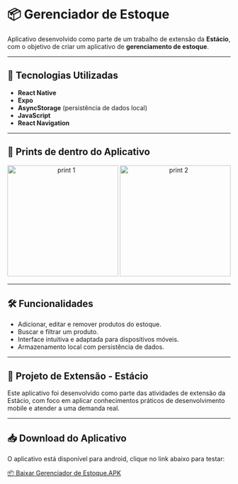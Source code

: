 # 📦 Gerenciador de Estoque

Aplicativo desenvolvido como parte de um trabalho de extensão da **Estácio**, com o objetivo de criar um aplicativo de **gerenciamento de estoque**.

---

## 🚀 Tecnologias Utilizadas

- **React Native**
- **Expo**
- **AsyncStorage** (persistência de dados local)
- **JavaScript**
- **React Navigation**

---

## 📱 Prints de dentro do Aplicativo

<p align="center">
  <img src="https://github.com/user-attachments/assets/b7437170-4966-4c2b-a6d1-6fec300fcdcf" alt="print 1" width="250" />
  <img src="https://github.com/user-attachments/assets/2e0f5ce4-c95b-489b-9614-d0c6a60242bd" alt="print 2" width="250" />
</p>


---

## 🛠️ Funcionalidades

- Adicionar, editar e remover produtos do estoque.
- Buscar e filtrar um produto.
- Interface intuitiva e adaptada para dispositivos móveis.
- Armazenamento local com persistência de dados.

---

## 🏫 Projeto de Extensão - Estácio

Este aplicativo foi desenvolvido como parte das atividades de extensão da Estácio, com foco em aplicar conhecimentos práticos de desenvolvimento mobile e atender a uma demanda real.

---

## 📥 Download do Aplicativo
O aplicativo está disponível para android, clique no link abaixo para testar:

[📦 Baixar Gerenciador de Estoque.APK](https://github.com/brennomss/Gerenciador-de-Estoque/releases/download/app/application-2c74a014-0abc-45e2-9a60-b3732162fdfd.apk)

